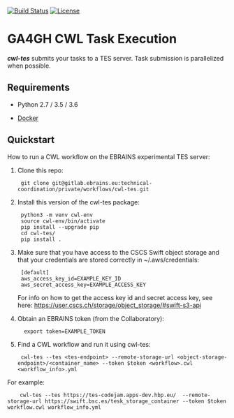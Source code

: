 [![Build Status](https://travis-ci.org/ohsu-comp-bio/cwl-tes.svg?branch=master)](https://travis-ci.org/ohsu-comp-bio/cwl-tes)
[![License](https://img.shields.io/badge/License-Apache%202.0-blue.svg)](https://opensource.org/licenses/Apache-2.0)

# GA4GH CWL Task Execution

___cwl-tes___ submits your tasks to a TES server. Task submission is parallelized when possible.


## Requirements

* Python 2.7 / 3.5 / 3.6

* [Docker](https://docs.docker.com/)


## Quickstart

How to run a CWL workflow on the EBRAINS experimental TES server:

1. Clone this repo:

        git clone git@gitlab.ebrains.eu:technical-coordination/private/workflows/cwl-tes.git


2. Install this version of the cwl-tes package:

        python3 -m venv cwl-env
        source cwl-env/bin/activate
        pip install --upgrade pip
        cd cwl-tes/
        pip install .


3. Make sure that you have access to the CSCS Swift object storage and that your credentials are stored correctly in ~/.aws/credentials:

        [default]
        aws_access_key_id=EXAMPLE_KEY_ID
        aws_secret_access_key=EXAMPLE_ACCESS_KEY

    For info on how to get the access key id and secret access key, see here: https://user.cscs.ch/storage/object_storage/#swift-s3-api


4. Obtain an EBRAINS token (from the Collaboratory):

         export token=EXAMPLE_TOKEN

5. Find a CWL workflow and run it using cwl-tes:

        cwl-tes --tes <tes-endpoint> --remote-storage-url <object-storage-endpoint>/<container_name> --token $token <workflow>.cwl <workflow_info>.yml

For example:

        cwl-tes --tes https://tes-codejam.apps-dev.hbp.eu/  --remote-storage-url https://swift.bsc.es/tesk_storage_container --token $token workflow.cwl workflow_info.yml
